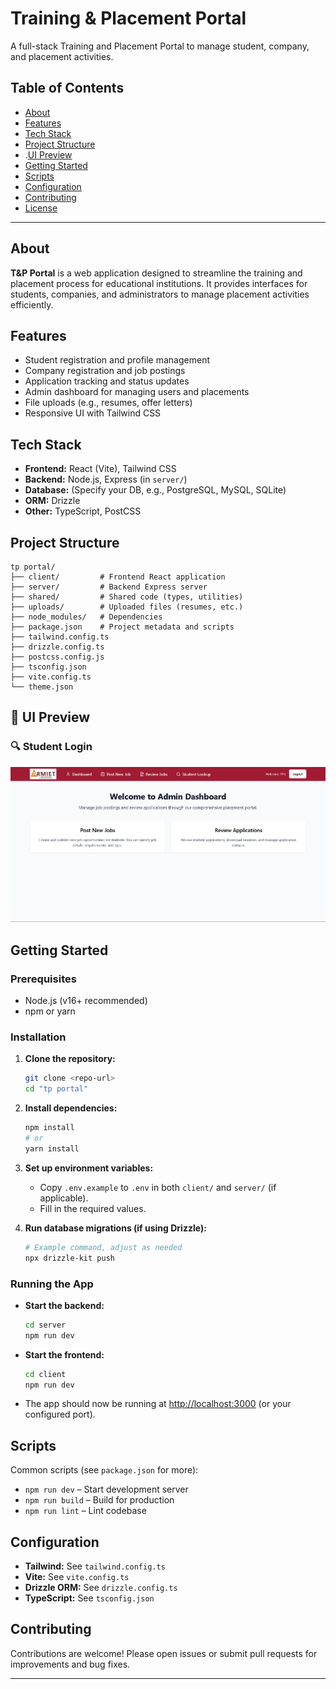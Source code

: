 # Training & Placement Portal

A full-stack Training and Placement Portal to manage student, company, and placement activities.

## Table of Contents

- [About](#about)
- [Features](#features)
- [Tech Stack](#tech-stack)
- [Project Structure](#project-structure)
- .[UI Preview](#ui-preview)
- [Getting Started](#getting-started)
- [Scripts](#scripts)
- [Configuration](#configuration)
- [Contributing](#contributing)
- [License](#license)

---

## About

**T&P Portal** is a web application designed to streamline the training and placement process for educational institutions. It provides interfaces for students, companies, and administrators to manage placement activities efficiently.

## Features

- Student registration and profile management
- Company registration and job postings
- Application tracking and status updates
- Admin dashboard for managing users and placements
- File uploads (e.g., resumes, offer letters)
- Responsive UI with Tailwind CSS

## Tech Stack

- **Frontend:** React (Vite), Tailwind CSS
- **Backend:** Node.js, Express (in `server/`)
- **Database:** (Specify your DB, e.g., PostgreSQL, MySQL, SQLite)
- **ORM:** Drizzle
- **Other:** TypeScript, PostCSS

## Project Structure

```
tp portal/
├── client/         # Frontend React application
├── server/         # Backend Express server
├── shared/         # Shared code (types, utilities)
├── uploads/        # Uploaded files (resumes, etc.)
├── node_modules/   # Dependencies
├── package.json    # Project metadata and scripts
├── tailwind.config.ts
├── drizzle.config.ts
├── postcss.config.js
├── tsconfig.json
├── vite.config.ts
└── theme.json
```
## 📸 UI Preview

### 🔍 Student Login
![View Job](./client/public/admin.png)

## Getting Started

### Prerequisites

- Node.js (v16+ recommended)
- npm or yarn

### Installation

1. **Clone the repository:**
   ```bash
   git clone <repo-url>
   cd "tp portal"
   ```

2. **Install dependencies:**
   ```bash
   npm install
   # or
   yarn install
   ```

3. **Set up environment variables:**
   - Copy `.env.example` to `.env` in both `client/` and `server/` (if applicable).
   - Fill in the required values.

4. **Run database migrations (if using Drizzle):**
   ```bash
   # Example command, adjust as needed
   npx drizzle-kit push
   ```

### Running the App

- **Start the backend:**
  ```bash
  cd server
  npm run dev
  ```

- **Start the frontend:**
  ```bash
  cd client
  npm run dev
  ```

- The app should now be running at [http://localhost:3000](http://localhost:3000) (or your configured port).

## Scripts

Common scripts (see `package.json` for more):

- `npm run dev` – Start development server
- `npm run build` – Build for production
- `npm run lint` – Lint codebase

## Configuration

- **Tailwind:** See `tailwind.config.ts`
- **Vite:** See `vite.config.ts`
- **Drizzle ORM:** See `drizzle.config.ts`
- **TypeScript:** See `tsconfig.json`

## Contributing

Contributions are welcome! Please open issues or submit pull requests for improvements and bug fixes.

---

